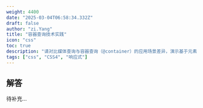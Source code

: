 ```yaml
---
weight: 4400
date: "2025-03-04T06:58:34.332Z"
draft: false
author: "zi.Yang"
title: "容器查询技术实践"
icon: "css"
toc: true
description: "请对比媒体查询与容器查询（@container）的应用场景差异，演示基于元素尺寸的响应式布局实现，并解释如何通过container-type属性定义查询容器。"
tags: ["css", "CSS4", "响应式"]
---
```


## 解答

待补充...
